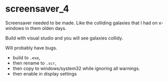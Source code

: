 # screensaver_4

Screensaver needed to be made.
Like the colliding galaxies that I had on x-windows in them olden days.

Build with visual studio and you will see galaxies collidy.

Will probably have bugs.

- build to ```.exe```,
- then rename to ```.scr```,
- then copy to windows/system32 while ignoring all warnings.
- then enable in display settings

